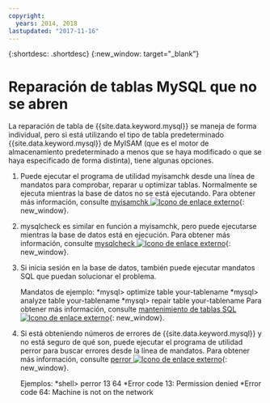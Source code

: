 ```yaml
---
copyright:
  years: 2014, 2018
lastupdated: "2017-11-16"
---
```


{:shortdesc: .shortdesc}
{:new_window: target="_blank"}

# Reparación de tablas MySQL que no se abren

La reparación de tabla de {{site.data.keyword.mysql}} se maneja de forma individual, pero si está utilizando el tipo de tabla predeterminado {{site.data.keyword.mysql}} de MyISAM (que es el motor de almacenamiento predeterminado a menos que se haya modificado o que se haya especificado de forma distinta), tiene algunas opciones.

1. Puede ejecutar el programa de utilidad myisamchk desde una línea de mandatos para comprobar, reparar u optimizar tablas. Normalmente se ejecuta mientras la base de datos no se está ejecutando. Para obtener más información, consulte [myisamchk ![Icono de enlace externo](../../icons/launch-glyph.svg "Icono de enlace externo")](http://dev.mysql.com/doc/refman/5.0/en/myisamchk.html){: new_window}.
2. mysqlcheck es similar en función a myisamchk, pero puede ejecutarse mientras la base de datos está en ejecución. Para obtener más información, consulte [mysqlcheck ![Icono de enlace externo](../../icons/launch-glyph.svg "Icono de enlace externo")](http://dev.mysql.com/doc/refman/5.0/en/mysqlcheck.html){: new_window}.
3. Si inicia sesión en la base de datos, también puede ejecutar mandatos SQL que puedan solucionar el problema.

    Mandatos de ejemplo:
    *mysql> optimize table your-tablename
    *mysql> analyze table your-tablename
    *mysql> repair table your-tablename
    Para obtener más información, consulte [mantenimiento de tablas     SQL ![Icono de enlace externo](../../icons/launch-glyph.svg "Icono de enlace externo")](http://dev.mysql.com/doc/refman/5.0/en/table-maintenance-sql.html){: new_window}.
4. Si está obteniendo números de errores de {{site.data.keyword.mysql}} y no está seguro de qué son, puede ejecutar el programa de utilidad perror para buscar errores desde la línea de mandatos. Para obtener más información, consulte [perror ![Icono de enlace externo](../../icons/launch-glyph.svg "Icono de enlace externo")](http://dev.mysql.com/doc/refman/5.0/en/perror.html){: new_window}.

    Ejemplos:
    *shell> perror 13 64
    *Error code 13: Permission denied
    *Error code 64: Machine is not on the network
